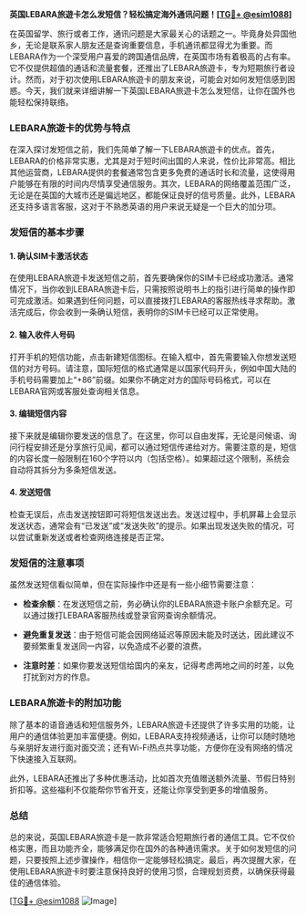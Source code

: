 **英国LEBARA旅遊卡怎么发短信？轻松搞定海外通讯问题！[[TG💪+ @esim1088](https://t.me/s/esim1088)]**

在英国留学、旅行或者工作，通讯问题是大家最关心的话题之一。毕竟身处异国他乡，无论是联系家人朋友还是查询重要信息，手机通讯都显得尤为重要。而LEBARA作为一个深受用户喜爱的跨国通信品牌，在英国市场有着极高的占有率。它不仅提供超值的通话和流量套餐，还推出了LEBARA旅遊卡，专为短期旅行者设计。然而，对于初次使用LEBARA旅遊卡的朋友来说，可能会对如何发短信感到困惑。今天，我们就来详细讲解一下英国LEBARA旅遊卡怎么发短信，让你在国外也能轻松保持联络。

### LEBARA旅遊卡的优势与特点

在深入探讨发短信之前，我们先简单了解一下LEBARA旅遊卡的优点。首先，LEBARA的价格非常实惠，尤其是对于短时间出国的人来说，性价比非常高。相比其他运营商，LEBARA提供的套餐通常包含更多免费的通话时长和流量，这使得用户能够在有限的时间内尽情享受通信服务。其次，LEBARA的网络覆盖范围广泛，无论是在英国的大城市还是偏远地区，都能保证良好的信号质量。此外，LEBARA还支持多语言客服，这对于不熟悉英语的用户来说无疑是一个巨大的加分项。

### 发短信的基本步骤

#### 1. 确认SIM卡激活状态

在使用LEBARA旅遊卡发送短信之前，首先要确保你的SIM卡已经成功激活。通常情况下，当你收到LEBARA旅遊卡后，只需按照说明书上的指引进行简单的操作即可完成激活。如果遇到任何问题，可以直接拨打LEBARA的客服热线寻求帮助。激活完成后，你会收到一条确认短信，表明你的SIM卡已经可以正常使用。

#### 2. 输入收件人号码

打开手机的短信功能，点击新建短信图标。在输入框中，首先需要输入你想发送短信的对方号码。请注意，国际短信的格式通常是以国家代码开头，例如中国大陆的手机号码需要加上“+86”前缀。如果你不确定对方的国际号码格式，可以在LEBARA官网或客服处查询相关信息。

#### 3. 编辑短信内容

接下来就是编辑你要发送的信息了。在这里，你可以自由发挥，无论是问候语、询问行程安排还是分享旅行见闻，都可以通过短信传递给对方。需要注意的是，短信的内容长度一般限制在160个字符以内（包括空格）。如果超过这个限制，系统会自动将其拆分为多条短信发送。

#### 4. 发送短信

检查无误后，点击发送按钮即可将短信发送出去。发送过程中，手机屏幕上会显示发送状态，通常会有“已发送”或“发送失败”的提示。如果出现发送失败的情况，可以尝试重新发送或者检查网络连接是否正常。

### 发短信的注意事项

虽然发送短信看似简单，但在实际操作中还是有一些小细节需要注意：

- **检查余额**：在发送短信之前，务必确认你的LEBARA旅遊卡账户余额充足。可以通过拨打LEBARA客服热线或登录官网查询余额情况。
  
- **避免重复发送**：由于短信可能会因网络延迟等原因未能及时送达，因此建议不要频繁重复发送同一内容，以免造成不必要的浪费。

- **注意时差**：如果你要发送短信给国内的亲友，记得考虑两地之间的时差，以免打扰到对方的作息。

### LEBARA旅遊卡的附加功能

除了基本的语音通话和短信服务外，LEBARA旅遊卡还提供了许多实用的功能，让用户的通信体验更加丰富便捷。例如，LEBARA支持视频通话，让你可以随时随地与亲朋好友进行面对面交流；还有Wi-Fi热点共享功能，方便你在没有网络的情况下快速接入互联网。

此外，LEBARA还推出了多种优惠活动，比如首次充值赠送额外流量、节假日特别折扣等。这些福利不仅能帮你节省开支，还能让你享受到更多的增值服务。

### 总结

总的来说，英国LEBARA旅遊卡是一款非常适合短期旅行者的通信工具。它不仅价格实惠，而且功能齐全，能够满足你在国外的各种通讯需求。关于如何发短信的问题，只要按照上述步骤操作，相信你一定能够轻松搞定。最后，再次提醒大家，在使用LEBARA旅遊卡时要注意保持良好的使用习惯，合理规划资费，以确保获得最佳的通信体验。

[[TG💪+ @esim1088](https://t.me/s/esim1088) ![Image](https://i.postimg.cc/4NQfJmqS/Snipaste-2025-05-13-00-14-12.png)]